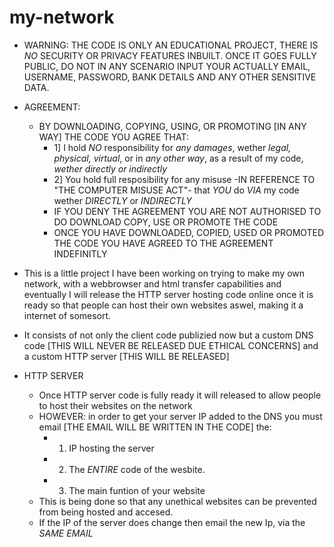 # my-network
- WARNING: THE CODE IS ONLY AN EDUCATIONAL PROJECT, THERE IS *NO* SECURITY OR PRIVACY FEATURES INBUILT. ONCE IT GOES FULLY PUBLIC, DO NOT IN ANY SCENARIO INPUT YOUR ACTUALLY EMAIL, USERNAME, PASSWORD, BANK DETAILS AND ANY OTHER SENSITIVE DATA.
- AGREEMENT:
    - BY DOWNLOADING, COPYING, USING, OR PROMOTING [IN ANY WAY] THE CODE YOU AGREE THAT:
      - 1] I hold *NO* responsibility for *any damages*, wether *legal, physical, virtual*, or in *any other way*, as a result of my code, *wether directly or indirectly*
      - 2] You hold full resposibility for any misuse -IN REFERENCE TO "THE COMPUTER MISUSE ACT"-  that *YOU* do *VIA* my code wether *DIRECTLY* or *INDIRECTLY*
      - IF YOU DENY THE AGREEMENT YOU ARE NOT AUTHORISED TO DO DOWNLOAD COPY, USE OR PROMOTE THE CODE
      - ONCE YOU HAVE DOWNLOADED, COPIED, USED OR PROMOTED THE CODE YOU HAVE AGREED TO THE AGREEMENT INDEFINITLY
     
        


  

- This is a little project I have been working on trying to make my own network, with a webbrowser and html transfer capabilities and eventually I will release the HTTP server hosting code online once it is ready so that people can host their own websites aswel, making it a internet of somesort.
- It consists of not only the client code publizied now but a custom DNS code [THIS WILL NEVER BE RELEASED DUE ETHICAL CONCERNS] and a custom HTTP server [THIS WILL BE RELEASED]
- HTTP SERVER
    - Once HTTP server code is fully ready it will released to allow people to host their websites on the network
    - HOWEVER: in order to get your server IP added to the DNS you must email [THE EMAIL WILL BE WRITTEN IN THE CODE] the:
      - 1) IP hosting the server
      - 2) The *ENTIRE* code of the wesbite.
      - 3) The main funtion of your website
    - This is being done so that any unethical websites can be prevented from being hosted and accesed.
    - If the IP of the server does change then email the new Ip, via the *SAME EMAIL*
      
